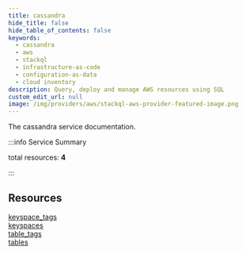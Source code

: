 ```yaml
---
title: cassandra
hide_title: false
hide_table_of_contents: false
keywords:
  - cassandra
  - aws
  - stackql
  - infrastructure-as-code
  - configuration-as-data
  - cloud inventory
description: Query, deploy and manage AWS resources using SQL
custom_edit_url: null
image: /img/providers/aws/stackql-aws-provider-featured-image.png
---
```


The cassandra service documentation.

:::info Service Summary

<div class="row">
<div class="providerDocColumn">
<span>total resources:&nbsp;<b>4</b></span><br />
</div>
</div>

:::

## Resources
<div class="row">
<div class="providerDocColumn">
<a href="/providers/aws/cassandra/keyspace_tags/">keyspace_tags</a><br />
<a href="/providers/aws/cassandra/keyspaces/">keyspaces</a>
</div>
<div class="providerDocColumn">
<a href="/providers/aws/cassandra/table_tags/">table_tags</a><br />
<a href="/providers/aws/cassandra/tables/">tables</a>
</div>
</div>